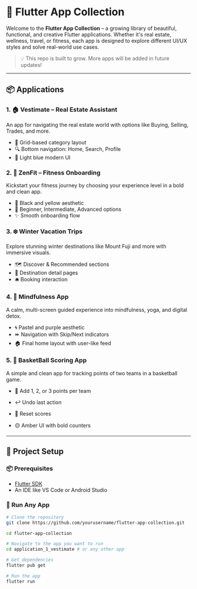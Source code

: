 # 🚀 Flutter App Collection

Welcome to the **Flutter App Collection** – a growing library of beautiful, functional, and creative Flutter applications. Whether it's real estate, wellness, travel, or fitness, each app is designed to explore different UI/UX styles and solve real-world use cases.

> 💡 This repo is built to grow. More apps will be added in future updates!

---

## 📦 Applications

### 1. 🏠 **Vestimate – Real Estate Assistant**
An app for navigating the real estate world with options like Buying, Selling, Trades, and more.

- 🧱 Grid-based category layout
- 🔍 Bottom navigation: Home, Search, Profile
- 🎨 Light blue modern UI

### 2. 💪 **ZenFit – Fitness Onboarding**
Kickstart your fitness journey by choosing your experience level in a bold and clean app.

- 🖤 Black and yellow aesthetic
- 👤 Beginner, Intermediate, Advanced options
- ✨ Smooth onboarding flow

### 3. ❄️ **Winter Vacation Trips**
Explore stunning winter destinations like Mount Fuji and more with immersive visuals.

- 🗺️ Discover & Recommended sections
- 📍 Destination detail pages
- 🛎️ Booking interaction

### 4. 🧘 **Mindfulness App**
A calm, multi-screen guided experience into mindfulness, yoga, and digital detox.

- 🌀 Pastel and purple aesthetic
- ⏩ Navigation with Skip/Next indicators
- 🏠 Final home layout with user-like feed

### 5. 🏀 BasketBall Scoring App
A simple and clean app for tracking points of two teams in a basketball game.

- 🔢 Add 1, 2, or 3 points per team

- ↩️ Undo last action

- 🔄 Reset scores

- 🟡 Amber UI with bold counters

---

## 🔧 Project Setup

### 📦 Prerequisites

- [Flutter SDK](https://flutter.dev/docs/get-started/install)
- An IDE like VS Code or Android Studio

### 🚀 Run Any App

```bash
# Clone the repository
git clone https://github.com/yourusername/flutter-app-collection.git

cd flutter-app-collection

# Navigate to the app you want to run
cd application_1_vestimate # or any other app

# Get dependencies
flutter pub get

# Run the app
flutter run
